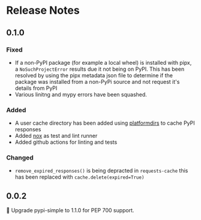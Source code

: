# Release Notes

## 0.1.0

### Fixed

- If a non-PyPI package (for example a local wheel) is installed with pipx, a `NoSuchProjectError` results due it not being on PyPI. This has been resolved by using the pipx metadata json file to determine if the package was installed from a non-PyPi source and not request it's details from PyPI
- Various linitng and mypy errors have been squashed.



### Added

- A user cache directory has been added using [platformdirs](https://github.com/platformdirs/platformdirs) to cache PyPI responses
- Added [nox](https://github.com/wntrblm/nox) as test and lint runner
- Added github actions for linting and tests

### Changed

- `remove_expired_responses()` is being depracted in `requests-cache` this has been replaced with `cache.delete(expired=True)`



##  0.0.2

🔼 Upgrade pypi-simple to 1.1.0 for PEP 700 support.

